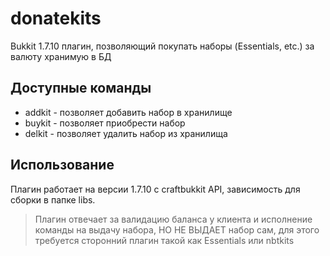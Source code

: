 # donatekits
Bukkit 1.7.10 плагин, позволяющий покупать наборы (Essentials, etc.) за валюту хранимую в БД

## Доступные команды
 - addkit - позволяет добавить набор в хранилище
 - buykit - позволяет приобрести набор
 - delkit - позволяет удалить набор из хранилища

## Использование

Плагин работает на версии 1.7.10 с craftbukkit API,
зависимость для сборки в папке libs.

> Плагин отвечает за валидацию баланса у клиента и исполнение команды на выдачу набора, НО НЕ ВЫДАЕТ набор сам,
> для этого требуется сторонний плагин такой как Essentials или nbtkits
